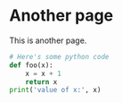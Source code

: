 # Another page

This is another page.

```python
# Here's some python code
def foo(x):
    x = x + 1
    return x
print('value of x:', x)
```
